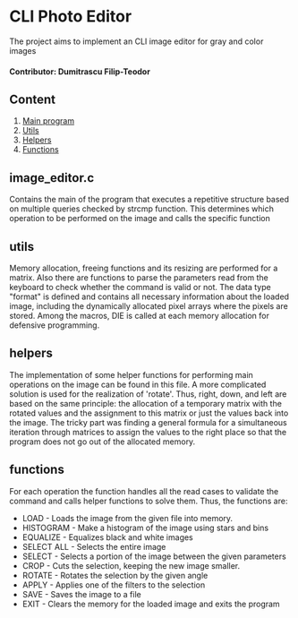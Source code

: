 # CLI Photo Editor

The project aims to implement an CLI image editor for gray and color images

#### Contributor: Dumitrascu Filip-Teodor

## Content 
1. [Main program](#image_editorc)
2. [Utils](#utils)
3. [Helpers](#helpers)
4. [Functions](#functions)

## image_editor.c
Contains the main of the program that executes a repetitive structure based on multiple queries checked by strcmp function. This determines which operation to be performed on the image and calls the specific function

## utils
Memory allocation, freeing functions and its resizing are performed for a matrix. Also there are functions to parse the parameters read from the keyboard to check whether the command is valid or not. The data type "format" is defined and contains all necessary information about the loaded image, including the dynamically allocated pixel arrays where the pixels are stored. Among the macros, DIE is called at each memory allocation for defensive programming.

## helpers
The implementation of some helper functions for performing main operations on the image can be found in this file. A more complicated solution is used for the realization of 'rotate'. Thus, right, down, and left are based on the same principle: the allocation of a temporary matrix with the rotated values and the assignment to this matrix or just the values back into the image. The tricky part was finding a general formula for a simultaneous iteration through matrices to assign the values to the right place so that the program does not go out of the allocated memory.

## functions
For each operation the function handles all the read cases to validate the command and calls helper functions to solve them. Thus, the functions are:

- LOAD - Loads the image from the given file into memory.
- HISTOGRAM - Make a histogram of the image using stars and bins
- EQUALIZE - Equalizes black and white images
- SELECT ALL - Selects the entire image
- SELECT - Selects a portion of the image between the given parameters
- CROP - Cuts the selection, keeping the new image smaller.
- ROTATE - Rotates the selection by the given angle
- APPLY - Applies one of the filters to the selection
- SAVE - Saves the image to a file
- EXIT - Clears the memory for the loaded image and exits the program
